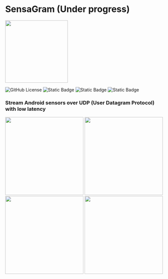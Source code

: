# SensaGram (Under progress)

<img src="https://github.com/umer0586/SensaGram/blob/main/app/src/main/ic_launcher-playstore.png" width="200">

![GitHub License](https://img.shields.io/github/license/umer0586/SensaGram?style=for-the-badge) ![Static Badge](https://img.shields.io/badge/Android-5.0%2B-blue?style=for-the-badge) ![Static Badge](https://img.shields.io/badge/Jet%20Pack%20Compose-blue?style=for-the-badge) ![Static Badge](https://img.shields.io/badge/protocol-UDP-teal?style=for-the-badge)






### Stream Android sensors over UDP (User Datagram Protocol) with low latency 

<img src="https://github.com/user-attachments/assets/0f8476cd-add4-4f19-8124-64db871e2e9b" width="250">
<img src="https://github.com/user-attachments/assets/82598003-610a-4b22-92b3-560dca22e503" width="250">
<img src="https://github.com/user-attachments/assets/bab0c973-4f08-4bfc-bae9-ac8acf3202ae" width="250">
<img src="https://github.com/user-attachments/assets/54cb7935-4306-4c69-a6b6-24a195345a3a" width="250">

